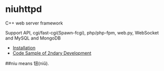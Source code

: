 # niuhttpd
C++ web server framework

Support API, cgi/fast-cgi(Spawn-fcgi), php/php-fpm, web.py, WebSocket and MySQL and MongoDB

* [Installation](https://github.com/uplusware/niuhttpd/wiki/Installation)
* [Code Sample of 2ndary Development](https://github.com/uplusware/niuhttpd/wiki/Code-Sample-of-2ndary-Development)

##niu means 钮(niǔ).
